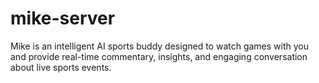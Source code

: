 # mike-server
Mike is an intelligent AI sports buddy designed to watch games with you and provide real-time commentary, insights, and engaging conversation about live sports events.
